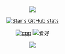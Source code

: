 ## 

<div id="title" align=center>

<img src="https://capsule-render.vercel.app/api?type=waving&color=timeGradient&height=300&&section=header&text=HI%20THERE!&fontSize=90&fontAlign=50&fontAlignY=30&desc=I%20am%20Star!&descAlign=50&descSize=30&descAlignY=60&animation=twinkling" />




[![Star's GitHub stats](https://github-readme-stats.vercel.app/api?username=380561016&show_icons=true&theme=tokyonight)]([https://b23.tv/iEJTnPp](https://space.bilibili.com/177308205))

[![cpp](https://img.shields.io/badge/code-C++-blue)](https://learn.microsoft.com/zh-cn/cpp/cpp/welcome-back-to-cpp-modern-cpp) 
![爱好](https://img.shields.io/badge/爱好-二次元-red)



<img src="https://moe-counter.glitch.me/get/@star?theme=rule34">






</div>


